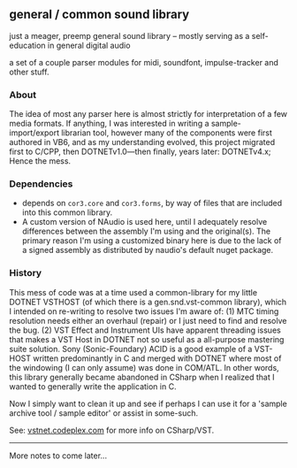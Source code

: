 ## general / common sound library

just a meager, preemp general sound library – mostly serving as a self-education in general digital audio

a set of a couple parser modules for midi, soundfont, impulse-tracker and other stuff.

### About

The idea of most any parser here is almost strictly for interpretation of a few media formats.  If anything, I was interested in writing a sample-import/export librarian tool, however many of the components were first authored in VB6, and as my understanding evolved, this project migrated first to C/CPP, then DOTNETv1.0—then finally, years later: DOTNETv4.x;
Hence the mess.

### Dependencies

* depends on `cor3.core` and `cor3.forms`, by way of files that are included into this common library.
* A custom version of NAudio is used here, until I adequately resolve differences between the assembly I'm using and the original(s).  The primary reason I'm using a customized binary here is due to the lack of a signed assembly as distributed by naudio's default nuget package.

### History

This mess of code was at a time used a common-library for my little DOTNET VSTHOST (of which there is a gen.snd.vst-common library), which I intended on re-writing to resolve two issues I'm aware of: (1) MTC timing resolution needs either an overhaul (repair) or I just need to find and resolve the bug. (2) VST Effect and Instrument UIs have apparent threading issues that makes a VST Host in DOTNET not so useful as a all-purpose mastering suite solution.  Sony (Sonic-Foundary) ACID is a good example of a VST-HOST written predominantly in C and merged with DOTNET where most of the windowing (I can only assume) was done in COM/ATL.  In other words, this library generally became abandoned in CSharp when I realized that I wanted to generally write the application in C.

Now I simply want to clean it up and see if perhaps I can use it for a 'sample archive tool / sample editor' or assist in some-such.

See: [vstnet.codeplex.com](http://vstnet.codeplex.com/) for more info on CSharp/VST.

----

More notes to come later...
